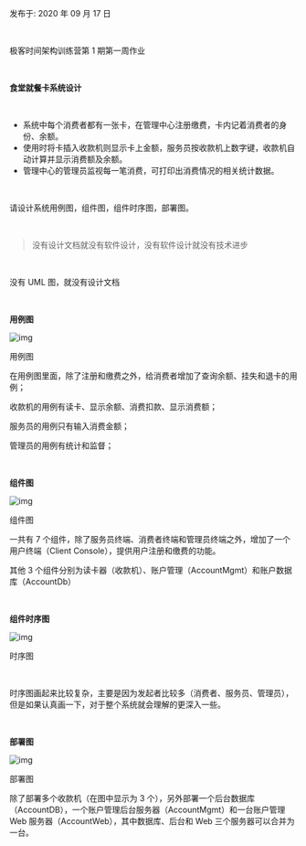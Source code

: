 发布于: 2020 年 09 月 17 日

﻿

极客时间架构训练营第 1 期第一周作业

﻿

**食堂就餐卡系统设计**

﻿

- 系统中每个消费者都有一张卡，在管理中心注册缴费，卡内记着消费者的身份、余额。
- 使用时将卡插入收款机则显示卡上金额，服务员按收款机上数字键，收款机自动计算并显示消费额及余额。
- 管理中心的管理员监视每一笔消费，可打印出消费情况的相关统计数据。

﻿

请设计系统用例图，组件图，组件时序图，部署图。

﻿

> 没有设计文档就没有软件设计，没有软件设计就没有技术进步

﻿

没有 UML 图，就没有设计文档

﻿

**用例图**

![img](https://static001.geekbang.org/infoq/e6/e691c30acc4c598f46e241edcba19f0e.jpeg?x-oss-process=image/resize,p_80/auto-orient,1)

用例图

在用例图里面，除了注册和缴费之外，给消费者增加了查询余额、挂失和退卡的用例；

收款机的用例有读卡、显示余额、消费扣款、显示消费额；

服务员的用例只有输入消费金额；

管理员的用例有统计和监督；

﻿

**组件图**

![img](https://static001.geekbang.org/infoq/5c/5c1cc782e2dda4ef8afe8dce0e5eb62d.jpeg?x-oss-process=image/resize,p_80/auto-orient,1)

组件图

一共有 7 个组件，除了服务员终端、消费者终端和管理员终端之外，增加了一个用户终端（Client Console），提供用户注册和缴费的功能。

其他 3 个组件分别为读卡器（收款机）、账户管理（AccountMgmt）和账户数据库（AccountDb）

﻿

**组件时序图**

![img](https://static001.geekbang.org/infoq/8f/8feb792f62f4dd09c035c858d16e3c77.jpeg?x-oss-process=image/resize,p_80/auto-orient,1)

时序图

﻿

时序图画起来比较复杂，主要是因为发起者比较多（消费者、服务员、管理员），但是如果认真画一下，对于整个系统就会理解的更深入一些。

﻿

**部署图**

![img](https://static001.geekbang.org/infoq/ed/edfc8808a7c65e6f1ca6f3ebec26a44e.jpeg?x-oss-process=image/resize,p_80/auto-orient,1)

部署图

除了部署多个收款机（在图中显示为 3 个），另外部署一个后台数据库（AccountDB），一个账户管理后台服务器（AccountMgmt）和一台账户管理 Web 服务器（AccountWeb），其中数据库、后台和 Web 三个服务器可以合并为一台。